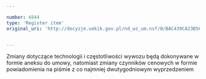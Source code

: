 ```yaml
---

number: 4844
type: 'Register item'
original_uri: 'http://decyzje.uokik.gov.pl/nd_wz_um.nsf/0/BAC439CA23B56E93C1257B880032C0C1?OpenDocument'


---
```


Zmiany dotyczące technologii i częstotliwości wywozu będą dokonywane w formie aneksu do umowy, natomiast zmiany czynników cenowych w formie powiadomienia na piśmie z co najmniej dwutygodniowym wyprzedzeniem
